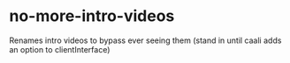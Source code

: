 # no-more-intro-videos
Renames intro videos to bypass ever seeing them (stand in until caali adds an option to clientInterface)
